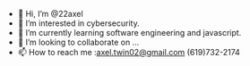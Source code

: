 - 👋 Hi, I’m @22axel
- 👀 I’m interested in cybersecurity.
- 🌱 I’m currently learning software engineering and javascript.
- 💞️ I’m looking to collaborate on ...
- 📫 How to reach me :axel.twin02@gmail.com (619)732-2174

<!---
22axel/22axel is a ✨ special ✨ repository because its `README.md` (this file) appears on your GitHub profile.
You can click the Preview link to take a look at your changes.
--->
